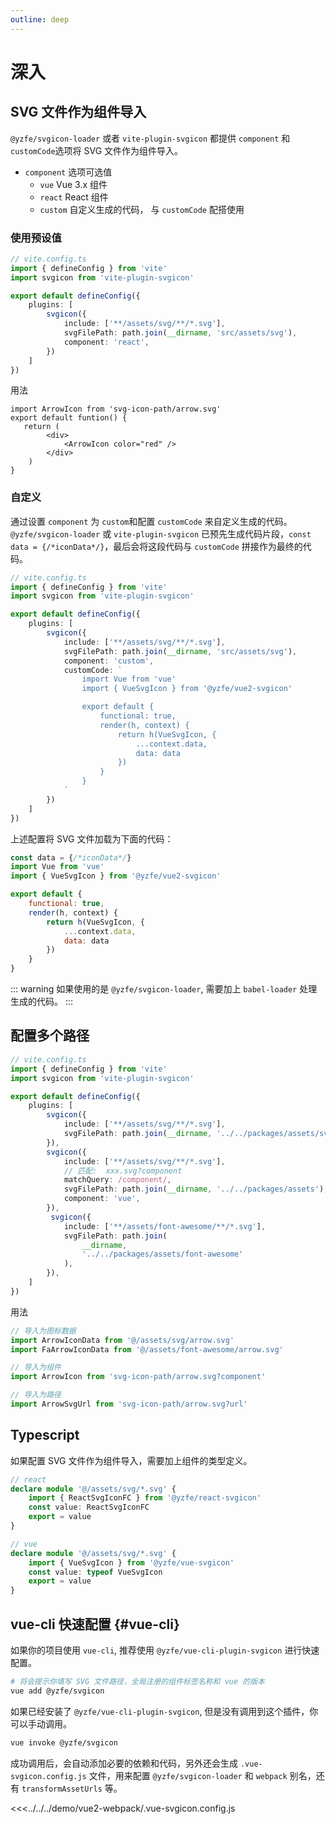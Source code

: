 ```yaml
---
outline: deep
---
```

# 深入

## SVG 文件作为组件导入
`@yzfe/svgicon-loader` 或者 `vite-plugin-svgicon` 都提供 `component` 和 `customCode`选项将 SVG 文件作为组件导入。

- `component` 选项可选值
    - `vue` Vue 3.x 组件
    - `react` React 组件
    - `custom` 自定义生成的代码， 与 `customCode` 配搭使用

### 使用预设值
```ts
// vite.config.ts
import { defineConfig } from 'vite'
import svgicon from 'vite-plugin-svgicon'

export default defineConfig({
    plugins: [
        svgicon({
            include: ['**/assets/svg/**/*.svg'],
            svgFilePath: path.join(__dirname, 'src/assets/svg'),
            component: 'react',
        })
    ]
})
```

用法
```tsx
import ArrowIcon from 'svg-icon-path/arrow.svg'
export default funtion() {
   return (
        <div>
            <ArrowIcon color="red" />
        </div>
    )
}
```

### 自定义
通过设置 `component` 为 `custom`和配置 `customCode` 来自定义生成的代码。`@yzfe/svgicon-loader` 或 `vite-plugin-svgicon` 已预先生成代码片段，`const data = {/*iconData*/}`，最后会将这段代码与 `customCode` 拼接作为最终的代码。

```ts
// vite.config.ts
import { defineConfig } from 'vite'
import svgicon from 'vite-plugin-svgicon'

export default defineConfig({
    plugins: [
        svgicon({
            include: ['**/assets/svg/**/*.svg'],
            svgFilePath: path.join(__dirname, 'src/assets/svg'),
            component: 'custom',
            customCode: `
                import Vue from 'vue'
                import { VueSvgIcon } from '@yzfe/vue2-svgicon'

                export default {
                    functional: true,
                    render(h, context) {
                        return h(VueSvgIcon, {
                            ...context.data,
                            data: data
                        })
                    }
                }
            `
        })
    ]
})
```
上述配置将 SVG 文件加载为下面的代码：
```js
const data = {/*iconData*/}
import Vue from 'vue'
import { VueSvgIcon } from '@yzfe/vue2-svgicon'

export default {
    functional: true,
    render(h, context) {
        return h(VueSvgIcon, {
            ...context.data,
            data: data
        })
    }
}
```

::: warning
如果使用的是 `@yzfe/svgicon-loader`, 需要加上 `babel-loader` 处理生成的代码。
:::

## 配置多个路径
```ts
// vite.config.ts
import { defineConfig } from 'vite'
import svgicon from 'vite-plugin-svgicon'

export default defineConfig({
    plugins: [
        svgicon({
            include: ['**/assets/svg/**/*.svg'],
            svgFilePath: path.join(__dirname, '../../packages/assets/svg'),
        }),
        svgicon({
            include: ['**/assets/svg/**/*.svg'],
            // 匹配:  xxx.svg?component
            matchQuery: /component/,
            svgFilePath: path.join(__dirname, '../../packages/assets'),
            component: 'vue',
        }),
         svgicon({
            include: ['**/assets/font-awesome/**/*.svg'],
            svgFilePath: path.join(
                __dirname,
                '../../packages/assets/font-awesome'
            ),
        }),
    ]
})
```

用法
```ts
// 导入为图标数据
import ArrowIconData from '@/assets/svg/arrow.svg'
import FaArrowIconData from '@/assets/font-awesome/arrow.svg'

// 导入为组件
import ArrowIcon from 'svg-icon-path/arrow.svg?component'

// 导入为路径
import ArrowSvgUrl from 'svg-icon-path/arrow.svg?url'
```

## Typescript
如果配置 SVG 文件作为组件导入，需要加上组件的类型定义。

```ts
// react
declare module '@/assets/svg/*.svg' {
    import { ReactSvgIconFC } from '@yzfe/react-svgicon'
    const value: ReactSvgIconFC
    export = value
}

// vue
declare module '@/assets/svg/*.svg' {
    import { VueSvgIcon } from '@yzfe/vue-svgicon'
    const value: typeof VueSvgIcon
    export = value
}
```

## vue-cli 快速配置 {#vue-cli}
如果你的项目使用 `vue-cli`, 推荐使用 `@yzfe/vue-cli-plugin-svgicon` 进行快速配置。

```bash
# 将会提示你填写 SVG 文件路径，全局注册的组件标签名称和 vue 的版本
vue add @yzfe/svgicon
```

如果已经安装了 `@yzfe/vue-cli-plugin-svgicon`, 但是没有调用到这个插件，你可以手动调用。
```bash
vue invoke @yzfe/svgicon
```

成功调用后，会自动添加必要的依赖和代码，另外还会生成 `.vue-svgicon.config.js` 文件，用来配置 `@yzfe/svgicon-loader` 和 `webpack` 别名，还有 `transformAssetUrls` 等。

<<<../../../demo/vue2-webpack/.vue-svgicon.config.js
